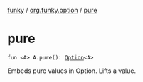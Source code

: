 [funky](../index.md) / [org.funky.option](index.md) / [pure](.)

# pure

`fun <A> A.pure(): `[`Option`](-option/index.md)`<A>`

Embeds pure values in Option. Lifts a value.

